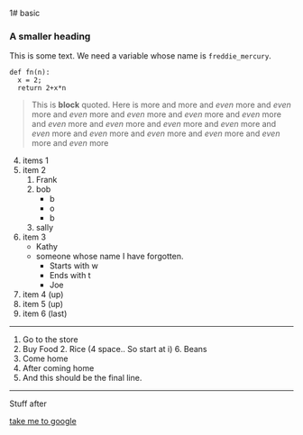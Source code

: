 1# basic
### A smaller heading

This is some text.  We need a variable whose name is `freddie_mercury`.
```
def fn(n):
  x = 2;
  return 2+x*n
```

> This is **block** quoted.
> Here is more
> and more
> and _even_ more
> and _even_ more and _even_ more and _even_ more and _even_ more and _even_ more and _even_ more and _even_ more and _even_ more
> and _even_ more and _even_ more and _even_ more and _even_ more and _even_ more and _even_ more and _even_ more

4. items 1 
3. item 2 
    1. Frank
    2. bob
        * b
        * o
        * b
    3. sally
2. item 3
    * Kathy
    * someone whose name I have forgotten.
        * Starts with w
        * Ends with t
        * Joe
20. item 4 (up)
2. item 5 (up)
2. item 6 (last)

---

1. Go to the store
2. Buy Food
    2. Rice (4 space.. So start at i)
    6. Beans
1. Come home
2. After coming home
3. And this should be the final line.
   

***

Stuff after

[take me to google](https://www.google.com)

